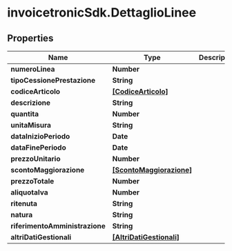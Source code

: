 # invoicetronicSdk.DettaglioLinee

## Properties

Name | Type | Description | Notes
------------ | ------------- | ------------- | -------------
**numeroLinea** | **Number** |  | [optional] 
**tipoCessionePrestazione** | **String** |  | [optional] 
**codiceArticolo** | [**[CodiceArticolo]**](CodiceArticolo.md) |  | [optional] 
**descrizione** | **String** |  | [optional] 
**quantita** | **Number** |  | [optional] 
**unitaMisura** | **String** |  | [optional] 
**dataInizioPeriodo** | **Date** |  | [optional] 
**dataFinePeriodo** | **Date** |  | [optional] 
**prezzoUnitario** | **Number** |  | [optional] 
**scontoMaggiorazione** | [**[ScontoMaggiorazione]**](ScontoMaggiorazione.md) |  | [optional] 
**prezzoTotale** | **Number** |  | [optional] 
**aliquotaIva** | **Number** |  | [optional] 
**ritenuta** | **String** |  | [optional] 
**natura** | **String** |  | [optional] 
**riferimentoAmministrazione** | **String** |  | [optional] 
**altriDatiGestionali** | [**[AltriDatiGestionali]**](AltriDatiGestionali.md) |  | [optional] 


